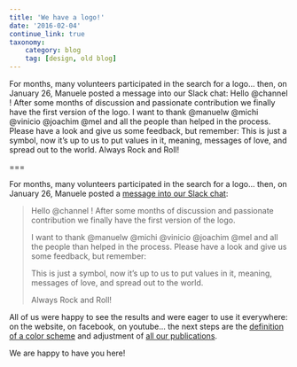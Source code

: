```yaml
---
title: 'We have a logo!'
date: '2016-02-04'
continue_link: true
taxonomy:
    category: blog
    tag: [design, old blog]
---
```

    

For months, many volunteers participated in the search for a logo... then, on January 26, Manuele posted a message into our Slack chat:
Hello @channel !
After some months of discussion and passionate contribution we finally have the first version of the logo.
I want to thank @manuelw @michi @vinicio @joachim @mel  and all the people than helped in the process. Please have a look and give us some feedback,
but remember:
This is just a symbol,
now it’s up to us to put values in it, meaning, messages of love,
and spread out to the world.
Always Rock and Roll!

===

For months, many volunteers participated in the search for a logo... then, on January 26, Manuele posted a [message into our Slack chat](https://yunity.slack.com/files/manuelecarlini/F0KD69Q3B/logo-yunity.jpg):

> Hello @channel !
> After some months of discussion and passionate contribution we finally have the first version of the logo.
> 
> I want to thank @manuelw @michi @vinicio @joachim @mel  and all the people than helped in the process. Please have a look and give us some feedback,
> but remember:
> 
> This is just a symbol,
> now it’s up to us to put values in it, meaning, messages of love,
> and spread out to the world.
> 
> Always Rock and Roll!

All of us were happy to see the results and were eager to use it everywhere: on the website, on facebook, on youtube... 
the next steps are the [definition of a color scheme](https://yunity.atlassian.net/wiki/display/YUN/Color+Scheme) and adjustment of [all our publications](https://yunity.atlassian.net/wiki/display/YUN/PR+Channels).

We are happy to have you here!